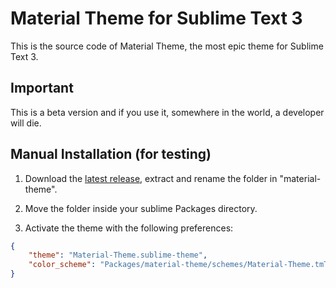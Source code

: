 # Material Theme for Sublime Text 3
This is the source code of Material Theme, the most epic theme for Sublime Text 3.


## Important
This is a beta version and if you use it, somewhere in the world, a developer will die.

## Manual Installation (for testing)

1. Download the [latest release](https://github.com/equinusocio/material-theme/releases/latest), extract and rename the folder in "material-theme".

2. Move the folder inside your sublime Packages directory.

3. Activate the theme with the following preferences:

```json
{
	"theme": "Material-Theme.sublime-theme",
	"color_scheme": "Packages/material-theme/schemes/Material-Theme.tmTheme",
}
```
